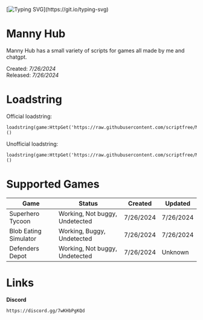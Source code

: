 [![Typing SVG](https://readme-typing-svg.demolab.com?font=Fira+Code&size=30&letterSpacing=&duration=2500&pause=1000&color=00FF00&background=000000&center=true&vCenter=true&repeat=false&width=1000&height=100&lines=Welcome+to+Manny+Hub.)](https://git.io/typing-svg)

# Manny Hub

Manny Hub has a small variety of scripts for games all made by me and chatgpt.

Created: _7/26/2024_
<br>
Released: _7/26/2024_


# Loadstring

Official loadstring:
```
loadstring(game:HttpGet('https://raw.githubusercontent.com/scriptfree/MannyHub/main/Launcher/MannyV1'))()
```

Unofficial loadstring:
```
loadstring(game:HttpGet('https://raw.githubusercontent.com/scriptfree/MannyHub/main/Launcher/MannyDev'))()
```

# Supported Games

<table>
<thead>
<tr>
<th>Game</th>
<th>Status</th>
<th>Created</th>
<th>Updated</th>
</tr>
</thead>
<tbody>
<tr>
<td>Superhero Tycoon</td>
<td>Working, Not buggy, Undetected</td>
<td>7/26/2024</td>
<td>7/26/2024</td>
</tr>
<tr>
<td>Blob Eating Simulator</td>
<td>Working, Buggy, Undetected</td>
<td>7/26/2024</td>
<td>7/26/2024</td>
</tr>
<tr>
<td>Defenders Depot</td>
<td>Working, Not buggy, Undetected</td>
<td>7/26/2024</td>
<td>Unknown</td>
</tr>
</tbody>
</table>

# Links

**Discord**
```
https://discord.gg/7wKHbPgKQd
```
